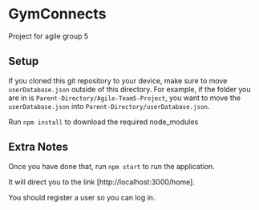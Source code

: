 # GymConnects
Project for agile group 5

## Setup
If you cloned this git repository to your device, make sure to move `userDatabase.json` outside of this directory. For example, if the folder you are in is `Parent-Directory/Agile-Team5-Project`, you want to move the `userDatabase.json` into `Parent-Directory/userDatabase.json`.

Run `npm install` to download the required node_modules

## Extra Notes
Once you have done that, run `npm start` to run the application.

It will direct you to the link [http://localhost:3000/home].

You should register a user so you can log in.

